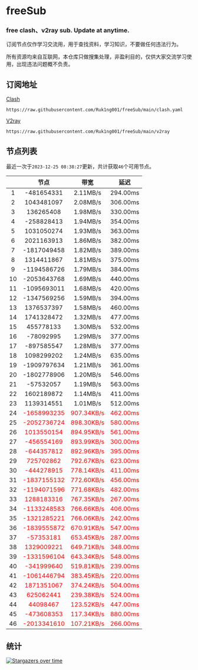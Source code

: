 # freeSub
### free clash、v2ray sub. Update at anytime.

订阅节点仅作学习交流用，用于查找资料，学习知识，不要做任何违法行为。

所有资源均来自互联网，本仓库只做搜集处理，非盈利目的，仅供大家交流学习使用，出现违法问题概不负责。

## 订阅地址
[Clash](https://raw.githubusercontent.com/Ruk1ng001/freeSub/main/clash.yaml)
```
https://raw.githubusercontent.com/Ruk1ng001/freeSub/main/clash.yaml
```
[V2ray](https://raw.githubusercontent.com/Ruk1ng001/freeSub/main/v2ray)
```
https://raw.githubusercontent.com/Ruk1ng001/freeSub/main/v2ray
```

## 节点列表

最近一次于`2023-12-25 08:38:27`更新，共计获取`46`个可用节点。

|  | 节点 | 带宽 | 延迟 |
|:-:|:--:|:--:|:--:|
 | 1 | -481654331 | 2.11MB/s | 294.00ms |
 | 2 | 1043481097 | 2.08MB/s | 306.00ms |
 | 3 | 136265408 | 1.98MB/s | 330.00ms |
 | 4 | -258828413 | 1.94MB/s | 354.00ms |
 | 5 | 1031050274 | 1.93MB/s | 363.00ms |
 | 6 | 2021163913 | 1.86MB/s | 382.00ms |
 | 7 | -1817049458 | 1.82MB/s | 389.00ms |
 | 8 | 1314411867 | 1.81MB/s | 375.00ms |
 | 9 | -1194586726 | 1.79MB/s | 384.00ms |
 | 10 | -2053643768 | 1.69MB/s | 440.00ms |
 | 11 | -1095693011 | 1.68MB/s | 420.00ms |
 | 12 | -1347569256 | 1.59MB/s | 394.00ms |
 | 13 | 1376537397 | 1.58MB/s | 460.00ms |
 | 14 | 1741328472 | 1.32MB/s | 477.00ms |
 | 15 | 455778133 | 1.30MB/s | 532.00ms |
 | 16 | -78092995 | 1.29MB/s | 377.00ms |
 | 17 | -897585547 | 1.28MB/s | 377.00ms |
 | 18 | 1098299202 | 1.24MB/s | 635.00ms |
 | 19 | -1909797634 | 1.21MB/s | 361.00ms |
 | 20 | -1802778906 | 1.20MB/s | 546.00ms |
 | 21 | -57532057 | 1.19MB/s | 563.00ms |
 | 22 | 1602189872 | 1.14MB/s | 411.00ms |
 | 23 | 1139314551 | 1.01MB/s | 512.00ms |
 | 24 | <font color=red>-1658993235</font> | <font color=red>907.34KB/s</font> | <font color=red>462.00ms</font> |
 | 25 | <font color=red>-2052736724</font> | <font color=red>898.30KB/s</font> | <font color=red>580.00ms</font> |
 | 26 | <font color=red>1013550154</font> | <font color=red>894.95KB/s</font> | <font color=red>561.00ms</font> |
 | 27 | <font color=red>-456554169</font> | <font color=red>893.99KB/s</font> | <font color=red>300.00ms</font> |
 | 28 | <font color=red>-644357812</font> | <font color=red>892.96KB/s</font> | <font color=red>395.00ms</font> |
 | 29 | <font color=red>725702862</font> | <font color=red>792.67KB/s</font> | <font color=red>623.00ms</font> |
 | 30 | <font color=red>-444278915</font> | <font color=red>778.14KB/s</font> | <font color=red>411.00ms</font> |
 | 31 | <font color=red>-1837155132</font> | <font color=red>772.60KB/s</font> | <font color=red>456.00ms</font> |
 | 32 | <font color=red>-1194071596</font> | <font color=red>771.68KB/s</font> | <font color=red>482.00ms</font> |
 | 33 | <font color=red>1288183316</font> | <font color=red>767.35KB/s</font> | <font color=red>267.00ms</font> |
 | 34 | <font color=red>-1133248583</font> | <font color=red>766.66KB/s</font> | <font color=red>406.00ms</font> |
 | 35 | <font color=red>-1321285221</font> | <font color=red>766.06KB/s</font> | <font color=red>242.00ms</font> |
 | 36 | <font color=red>-1839555872</font> | <font color=red>670.91KB/s</font> | <font color=red>547.00ms</font> |
 | 37 | <font color=red>-57353181</font> | <font color=red>653.45KB/s</font> | <font color=red>287.00ms</font> |
 | 38 | <font color=red>1329009221</font> | <font color=red>649.71KB/s</font> | <font color=red>348.00ms</font> |
 | 39 | <font color=red>-1331596104</font> | <font color=red>643.34KB/s</font> | <font color=red>548.00ms</font> |
 | 40 | <font color=red>-341999640</font> | <font color=red>519.81KB/s</font> | <font color=red>239.00ms</font> |
 | 41 | <font color=red>-1061446794</font> | <font color=red>383.45KB/s</font> | <font color=red>220.00ms</font> |
 | 42 | <font color=red>1871351067</font> | <font color=red>374.24KB/s</font> | <font color=red>504.00ms</font> |
 | 43 | <font color=red>625062441</font> | <font color=red>239.38KB/s</font> | <font color=red>524.00ms</font> |
 | 44 | <font color=red>44098467</font> | <font color=red>123.52KB/s</font> | <font color=red>447.00ms</font> |
 | 45 | <font color=red>-473608353</font> | <font color=red>117.34KB/s</font> | <font color=red>880.00ms</font> |
 | 46 | <font color=red>-2013341610</font> | <font color=red>107.21KB/s</font> | <font color=red>266.00ms</font> |


## 统计

[![Stargazers over time](https://starchart.cc/Ruk1ng001/freeSub.svg)](https://starchart.cc/Ruk1ng001/freeSub)
